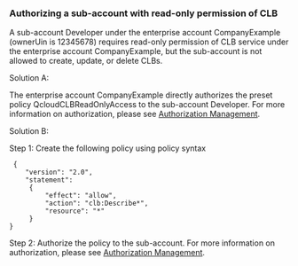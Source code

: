 ### Authorizing a sub-account with read-only permission of CLB

A sub-account Developer under the enterprise account CompanyExample (ownerUin is 12345678) requires read-only permission of CLB service under the enterprise account CompanyExample, but the sub-account is not allowed to create, update, or delete CLBs.

Solution A:

The enterprise account CompanyExample directly authorizes the preset policy QcloudCLBReadOnlyAccess to the sub-account Developer. For more information on authorization, please see [Authorization Management](https://intl.cloud.tencent.com/document/product/598/10602).

Solution B:

Step 1: Create the following policy using policy syntax
```
 {
    "version": "2.0",
    "statement":
     {
         "effect": "allow",
         "action": "clb:Describe*",
         "resource": "*"
     }
}
```

Step 2: Authorize the policy to the sub-account. For more information on authorization, please see [Authorization Management](https://intl.cloud.tencent.com/document/product/598/10602).


